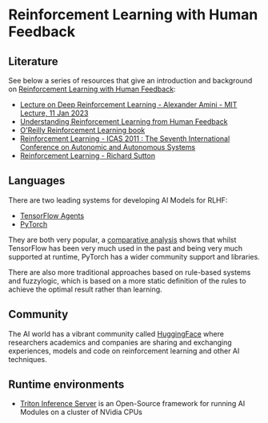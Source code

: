 # Reinforcement Learning with Human Feedback

## Literature

See below a series of resources that give an introduction and background on
[Reinforcement Learning with Human Feedback](https://en.wikipedia.org/wiki/Reinforcement_learning_from_human_feedback):

- [Lecture on Deep Reinforcement Learning - Alexander Amini - MIT Lecture, 11 Jan 2023](https://youtu.be/AhyznRSDjw8?si=-KYIq5H55ivy0GiE)
- [
Understanding Reinforcement Learning from Human Feedback](https://wandb.ai/ayush-thakur/RLHF/reports/Understanding-Reinforcement-Learning-from-Human-Feedback-RLHF-Part-1--VmlldzoyODk5MTIx)
- [O'Reilly Reinforcement Learning book](https://rl-book.com/)
- [Reinforcement Learning - ICAS 2011 : The Seventh International Conference on Autonomic and Autonomous Systems](https://www.cl.cam.ac.uk/~ey204/teaching/ACS/R212_2015_2016/papers/dutreilh_icas_2011.pdf)
- [Reinforcement Learning - Richard Sutton](https://www.amazon.co.uk/Reinforcement-Learning-Introduction-Richard-Sutton/dp/0262039249/ref=sr_1_3?crid=4TBXB5YV56WX&keywords=reinforcement+learning&qid=1704994495&sprefix=reinforment+learning%2Caps%2C58&sr=8-3)

## Languages

There are two leading systems for developing AI Models for RLHF:

- [TensorFlow Agents](https://github.com/tensorflow/agents)
- [PyTorch](https://pytorch.org/)

They are both very popular, a [comparative analysis](https://viso.ai/deep-learning/pytorch-vs-tensorflow)
shows that whilst TensorFlow has been very much used in the past and being very much
supported at runtime, PyTorch has a wider community support and libraries.

There are also more traditional approaches based on rule-based systems and fuzzylogic, which
is based on a more static definition of the rules to achieve the optimal result rather
than learning.

## Community

The AI world has a vibrant community called [HuggingFace](http://huggingface.co/) where researchers
academics and companies are sharing and exchanging experiences, models and code on reinforcement
learning and other AI techniques.

## Runtime environments

- [Triton Inference Server](https://github.com/triton-inference-server/server) is an Open-Source framework for
  running AI Modules on a cluster of NVidia CPUs

